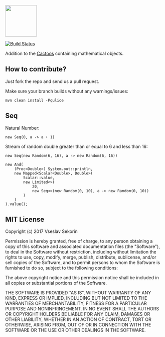 <img src="http://cf.jare.io/?u=http%3A%2F%2Fwww.yegor256.com%2Fimages%2Fbooks%2Felegant-objects%2Fcactus.svg" height="100px" />

[![Build Status](https://travis-ci.org/VsSekorin/cactoos-math.svg?branch=master)](https://travis-ci.org/VsSekorin/cactoos-math)

Addition to the [Cactoos](https://github.com/yegor256/cactoos) containing mathematical objects.

## How to contribute?

Just fork the repo and send us a pull request.

Make sure your branch builds without any warnings/issues:

```
mvn clean install -Pqulice
```

## Seq

Natural Number:
```
new Seq(0, a -> a + 1)
```
Stream of random double greater than or equal to 6 and less than 16:
```
new Seq(new Random(6, 16), a -> new Random(6, 16))
```
```
new And(
    (Proc<Double>) System.out::println,
    new Mapped<Scalar<Double>, Double>(
        Scalar::value,
        new Limited<>(
            20,
            new Seq<>(new Random(0, 10), a -> new Random(0, 10))
        )
    )
).value();
```


## MIT License

Copyright (c) 2017 Vseslav Sekorin

Permission is hereby granted, free of charge, to any person obtaining a copy
of this software and associated documentation files (the "Software"), to deal
in the Software without restriction, including without limitation the rights
to use, copy, modify, merge, publish, distribute, sublicense, and/or sell
copies of the Software, and to permit persons to whom the Software is
furnished to do so, subject to the following conditions:

The above copyright notice and this permission notice shall be included in all
copies or substantial portions of the Software.

THE SOFTWARE IS PROVIDED "AS IS", WITHOUT WARRANTY OF ANY KIND, EXPRESS OR
IMPLIED, INCLUDING BUT NOT LIMITED TO THE WARRANTIES OF MERCHANTABILITY,
FITNESS FOR A PARTICULAR PURPOSE AND NONINFRINGEMENT. IN NO EVENT SHALL THE
AUTHORS OR COPYRIGHT HOLDERS BE LIABLE FOR ANY CLAIM, DAMAGES OR OTHER
LIABILITY, WHETHER IN AN ACTION OF CONTRACT, TORT OR OTHERWISE, ARISING FROM,
OUT OF OR IN CONNECTION WITH THE SOFTWARE OR THE USE OR OTHER DEALINGS IN THE
SOFTWARE.

